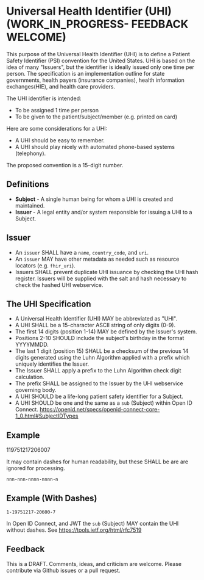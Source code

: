 # Universal Health Identifier (UHI) (WORK_IN_PROGRESS- FEEDBACK WELCOME)

This purpose of the Universal Health Identifier (UHI) is to define a Patient Safety Identifier (PSI) convention for the United States.  UHI is based on the idea of many "Issuers", but the identifier is ideally issued only one time per person.
The specification is an implementation outline for state governments, health payers (insurance companies), health information exchanges(HIE), and health care providers.

The UHI identifier is intended:

* To be assigned 1 time per person
* To be given to the patient/subject/member (e.g. printed on card)

Here are some considerations for a UHI:

* A UHI should be easy to remember.
* A UHI should play nicely with automated phone-based systems (telephony).


The proposed convention is a 15-digit number.


Definitions
-----------

* **Subject** -  A single human being for whom a UHI is created and maintained. 
* **Issuer** - A legal entity and/or system responsible for issuing a UHI to a Subject.


Issuer
------

* An `issuer` SHALL have a `name`, `country_code`, and `uri`.
* An `issuer` MAY have other metadata as needed such as resource locators (e.g. `fhir_uri`).
* Issuers SHALL prevent duplicate UHI issuance by checking the UHI hash register. Issuers will be supplied with the salt and hash necessary to check the hashed UHI webservice.


The UHI Specification
---------------------

* A Universal Health Identifier (UHI) MAY be abbreviated as "UHI". 
* A UHI SHALL be a 15-character ASCII string of only digits (0-9). 
* The first 14 digits (position 1-14) MAY be defined by the Issuer's system.
* Positions 2-10 SHOULD include the subject's birthday in the format YYYYMMDD.
* The last 1 digit (position 15) SHALL be a checksum of the previous 14 digits generated using the Luhn Algorithm applied with a prefix which uniquely identifies the Issuer.
* The Issuer SHALL apply a prefix to the Luhn Algorithm check digit calculation.
* The prefix SHALL be assigned to the Issuer by the UHI webservice governing body.
* A UHI SHOULD be a life-long patient safety identifier for a Subject.
* A UHI SHOULD be one and the same as a `sub` (Subject) within Open ID Connect. https://openid.net/specs/openid-connect-core-1_0.html#SubjectIDTypes



Example
--------
   
  
  119751217206007

It may contain dashes for human readability, but these SHALL be are are ignored for processing.
    
    nnn-nnn-nnnn-nnnn-n
    
Example (With Dashes)
--------------------

    1-19751217-20600-7

    

In Open ID Connect, and JWT the `sub` (Subject) MAY contain the UHI without dashes. See https://tools.ietf.org/html/rfc7519



Feedback
--------

This is a DRAFT. Comments, ideas, and criticism are welcome. Please contribute via Github issues or a pull request.
